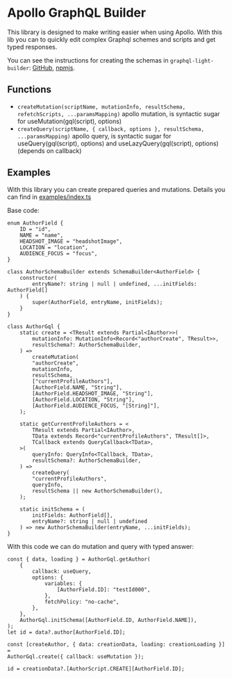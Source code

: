 # Apollo GraphQL Builder

This library is designed to make writing easier when using Apollo.
With this lib you can to quickly edit complex Graphql schemes and scripts and get typed responses.

You can see the instructions for creating the schemas in `graphql-light-builder`: [GitHub](https://github.com/scala-12/graphql-builder/tree/main/ts-graphql-light-builder), [npmjs](https://www.npmjs.com/package/graphql-light-builder).

## Functions

- `createMutation(scriptName, mutationInfo, resultSchema, refetchScripts, ...paramsMapping)` apollo mutation, is syntactic sugar for useMutation(gql(script), options)
- `createQuery(scriptName, { callback, options }, resultSchema, ...paramsMapping)` apollo query, is syntactic sugar for useQuery(gql(script), options) and useLazyQuery(gql(script), options) (depends on callback)

## Examples

With this library you can create prepared queries and mutations.
Details you can find in [examples/index.ts](https://github.com/scala-12/ts-apollo-graphql-builder/tree/main/examples)

Base code:

    enum AuthorField {
        ID = "id",
        NAME = "name",
        HEADSHOT_IMAGE = "headshotImage",
        LOCATION = "location",
        AUDIENCE_FOCUS = "focus",
    }

    class AuthorSchemaBuilder extends SchemaBuilder<AuthorField> {
        constructor(
            entryName?: string | null | undefined, ...initFields: AuthorField[]
        ) {
            super(AuthorField, entryName, initFields);
        }
    }

    class AuthorGql {
        static create = <TResult extends Partial<IAuthor>>(
            mutationInfo: MutationInfo<Record<"authorCreate", TResult>>,
            resultSchema?: AuthorSchemaBuilder,
        ) =>
            createMutation(
            "authorCreate",
            mutationInfo,
            resultSchema,
            ["currentProfileAuthors"],
            [AuthorField.NAME, "String"],
            [AuthorField.HEADSHOT_IMAGE, "String"],
            [AuthorField.LOCATION, "String"],
            [AuthorField.AUDIENCE_FOCUS, "[String]"],
        );

        static getCurrentProfileAuthors = <
            TResult extends Partial<IAuthor>,
            TData extends Record<"currentProfileAuthors", TResult[]>,
            TCallback extends QueryCallback<TData>,
        >(
            queryInfo: QueryInfo<TCallback, TData>,
            resultSchema?: AuthorSchemaBuilder,
        ) =>
            createQuery(
            "currentProfileAuthors",
            queryInfo,
            resultSchema || new AuthorSchemaBuilder(),
        );

        static initSchema = (
            initFields: AuthorField[],
            entryName?: string | null | undefined
        ) => new AuthorSchemaBuilder(entryName, ...initFields);
    }

With this code we can do mutation and query with typed answer:

    const { data, loading } = AuthorGql.getAuthor(
        {
            callback: useQuery,
            options: {
                variables: {
                    [AuthorField.ID]: "testId000",
                },
                fetchPolicy: "no-cache",
            },
        },
        AuthorGql.initSchema([AuthorField.ID, AuthorField.NAME]),
    );
    let id = data?.author[AuthorField.ID];

    const [createAuthor, { data: creationData, loading: creationLoading }] =
    AuthorGql.create({ callback: useMutation });
    
    id = creationData?.[AuthorScript.CREATE][AuthorField.ID];
